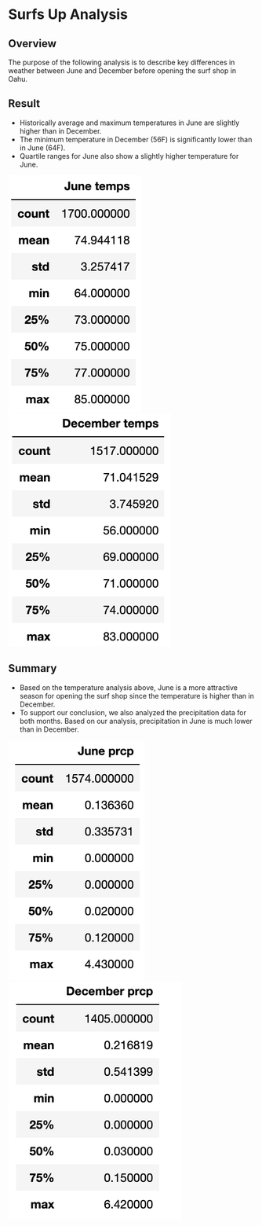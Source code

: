 # Surfs Up Analysis

## Overview
The purpose of the following analysis is to describe key differences in weather between June and December before opening the surf shop in Oahu.

## Result

* Historically average and maximum temperatures in June are slightly higher than in December. 
* The minimum temperature in December (56F) is significantly lower than in June (64F).
* Quartile ranges for June also show a slightly higher temperature for June.

<img src = "Resources/June Temps.png">

<img src = "Resources/December Temps.png">

## Summary
* Based on the temperature analysis above, June is a more attractive season for opening the surf shop since the temperature is higher than in December.
* To support our conclusion, we also analyzed the precipitation data for both months. Based on our analysis, precipitation in June is much lower than in December.


<img src = "Resources/June Precipitation.png">

<img src = "Resources/December Precipitation.png">